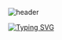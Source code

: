 ![header](https://capsule-render.vercel.app/api?type=Waving&color=gradient&height=400&section=header&text=Hello!-nl-my%20name%20is%20suhyun!&fontAlignY=35&reversal=true) 

[![Typing SVG](https://readme-typing-svg.demolab.com?font=Fira+Code&weight=900&duration=3000&pause=1000&color=13D3F7&multiline=true&random=true&width=435&lines=I+develop+responsive+web+pages+tailored+to+enhance+user+experience)](https://git.io/typing-svg)
